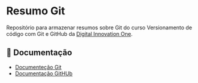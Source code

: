 
# Resumo Git

Repositório para armazenar resumos sobre Git do curso Versionamento de código com Git e GitHub da [Digital Innovation One](https://web.dio.me/play).

## 📒 Documentação
- [Documenteção Git](https://git-scm.com/doc)
- [Documentação GitHUb](https://docs.github.com/pt)
